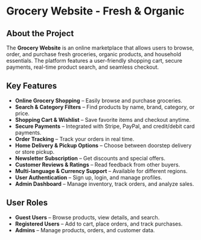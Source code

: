 # Grocery Website - Fresh & Organic

## About the Project  
The **Grocery Website** is an online marketplace that allows users to browse, order, and purchase fresh groceries, organic products, and household essentials. The platform features a user-friendly shopping cart, secure payments, real-time product search, and seamless checkout.

## Key Features  
- **Online Grocery Shopping** – Easily browse and purchase groceries.  
- **Search & Category Filters** – Find products by name, brand, category, or price.  
- **Shopping Cart & Wishlist** – Save favorite items and checkout anytime.  
- **Secure Payments** – Integrated with Stripe, PayPal, and credit/debit card payments.  
- **Order Tracking** – Track your orders in real time.  
- **Home Delivery & Pickup Options** – Choose between doorstep delivery or store pickup.  
- **Newsletter Subscription** – Get discounts and special offers.  
- **Customer Reviews & Ratings** – Read feedback from other buyers.  
- **Multi-language & Currency Support** – Available for different regions.  
- **User Authentication** – Sign up, login, and manage profiles.  
- **Admin Dashboard** – Manage inventory, track orders, and analyze sales.  

## User Roles  
- **Guest Users** – Browse products, view details, and search.  
- **Registered Users** – Add to cart, place orders, and track purchases.  
- **Admins** – Manage products, orders, and customer data.  

 

